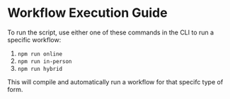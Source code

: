 # Workflow Execution Guide

To run the script, use either one of these commands in the CLI to run a specific workflow:

1. ```npm run online``` 
2. ```npm run in-person``` 
3. ```npm run hybrid```
 
This will compile and automatically run a workflow for that specifc type of form.
